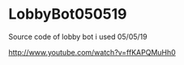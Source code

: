 # LobbyBot050519
Source code of lobby bot i used 05/05/19

http://www.youtube.com/watch?v=ffKAPQMuHh0
